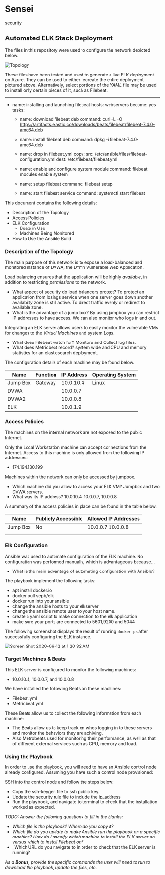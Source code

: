 # Sensei
security
## Automated ELK Stack Deployment

The files in this repository were used to configure the network depicted below.

![Topology](https://user-images.githubusercontent.com/59639967/84443157-eb38eb00-abf3-11ea-9fb3-ae74c29123b5.png)

These files have been tested and used to generate a live ELK deployment on Azure. They can be used to either recreate the entire deployment pictured above. Alternatively, select portions of the _YAML_ file may be used to install only certain pieces of it, such as Filebeat.

---
- name: installing and launching filebeat
  hosts: webservers
  become: yes
  tasks:

  - name: download filebeat deb
    command: curl -L -O https://artifacts.elastic.co/downloads/beats/filebeat/filebeat-7.4.0-amd64.deb


  - name: install filebeat deb
    command: dpkg -i filebeat-7.4.0-amd64.deb

  - name: drop in filebeat.yml
    copy:
      src: /etc/ansible/files/filebeat-configuration.yml
      dest: /etc/filebeat/filebeat.yml

  - name: enable and configure system module
    command: filebeat modules enable system

  - name: setup filebeat
    command: filebeat setup

  - name: start filebeat service
    command: systemctl start filebeat

This document contains the following details:
- Description of the Topology
- Access Policies
- ELK Configuration
  - Beats in Use
  - Machines Being Monitored
- How to Use the Ansible Build


### Description of the Topology

The main purpose of this network is to expose a load-balanced and monitored instance of DVWA, the D*mn Vulnerable Web Application.

Load balancing ensures that the application will be highly _available_, in addition to restricting _permissions_ to the network.
- What aspect of security do load balancers protect?
To protect an application from losings service when one server goes down another availabilty zone is still active. To direct traffic evenly or redirect to available zone. 
- What is the advantage of a jump box?
By using jumpbox you can restrict IP addresses to have access. We can also monitor who logs in and out.

Integrating an ELK server allows users to easily monitor the vulnerable VMs for changes to the _Virtual Machines_ and system _Logs_.
- What does Filebeat watch for?
Monitors and Collect log files.
- What does Metricbeat record?
system wide and CPU and memory statistics for an elasticsearch deployment.

The configuration details of each machine may be found below.


| Name     | Function | IP Address | Operating System |
|----------|----------|------------|------------------|
| Jump Box | Gateway  | 10.0.10.4  | Linux            |
| DVWA     |          | 10.0.0.7   |                  |
| DVWA2    |          | 10.0.0.8   |                  |
| ELK      |          | 10.0.1.9   |                  |

### Access Policies

The machines on the internal network are not exposed to the public Internet. 

Only the Local Workstation machine can accept connections from the Internet. Access to this machine is only allowed from the following IP addresses:
- 174.194.130.199

Machines within the network can only be accessed by jumpbox.
- Which machine did you allow to access your ELK VM? Jumpbox and two DVWA servers.
- What was its IP address? 10.0.10.4, 10.0.0.7, 10.0.0.8

A summary of the access policies in place can be found in the table below.

| Name     | Publicly Accessible | Allowed IP Addresses |
|----------|---------------------|----------------------|
| Jump Box | No                  | 10.0.0.7 10.0.0.8    |
|          |                     |                      |
|          |                     |                      |

### Elk Configuration

Ansible was used to automate configuration of the ELK machine. No configuration was performed manually, which is advantageous because...
- What is the main advantage of automating configuration with Ansible?

 The playbook implement the following tasks:
- apt install docker.io
- docker pull sepb/elk
- docker run into your ansible
- change the ansible hosts to your elkserver
- change the ansible remote user to your host name.
- create a yaml script to make connection to the elk application
- make sure your ports are connected to 5601,9200 and 5044

The following screenshot displays the result of running `docker ps` after successfully configuring the ELK instance.

![Screen Shot 2020-06-12 at 1 20 32 AM](https://user-images.githubusercontent.com/59639967/84481488-02ef8e00-ac4b-11ea-8192-b2e90b4e5138.png)

### Target Machines & Beats
This ELK server is configured to monitor the following machines:
- 10.0.10.4, 10.0.0.7, and 10.0.0.8

We have installed the following Beats on these machines:
- Filebeat.yml
- Metricbeat.yml

These Beats allow us to collect the following information from each machine:
- The Beats allow us to keep track on whos logging in to these servers and monitor the behaviors they are achiving.
- Also Metrobeats used for monitoring their performance, as well as that of different external services such as CPU, memory and load.
### Using the Playbook
In order to use the playbook, you will need to have an Ansible control node already configured. Assuming you have such a control node provisioned: 

SSH into the control node and follow the steps below:
- Copy the ssh-keygen file to ssh public key.
- Update the security rule file to include the ip_address
- Run the playbook, and navigate to terminal to check that the installation worked as expected.

_TODO: Answer the following questions to fill in the blanks:_
- _Which file is the playbook? Where do you copy it?_
- _Which file do you update to make Ansible run the playbook on a specific machine? How do I specify which machine to install the ELK server on versus which to install Filebeat on?_
- _Which URL do you navigate to in order to check that the ELK server is running?

_As a **Bonus**, provide the specific commands the user will need to run to download the playbook, update the files, etc._
